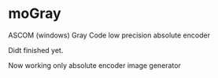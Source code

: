 # moGray
ASCOM (windows) Gray Code low precision absolute encoder

Didt finished yet.

Now working only absolute encoder image generator

